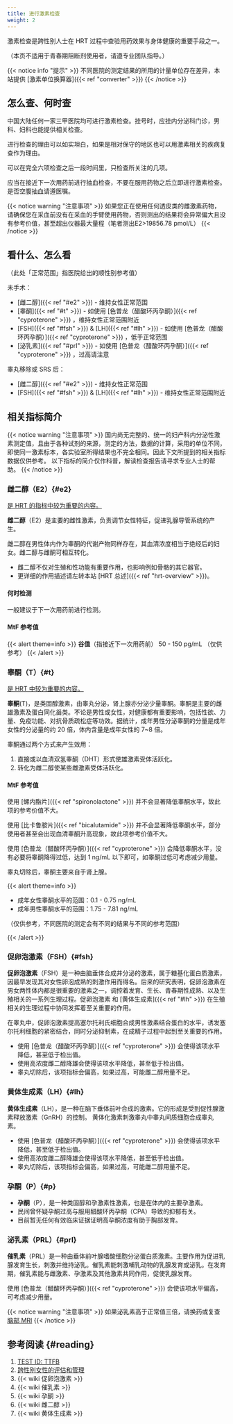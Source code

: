 ```yaml
---
title: 进行激素检查
weight: 2
---
```


激素检查是跨性别人士在 HRT 过程中查验用药效果与身体健康的重要手段之一。

（本页不适用于青春期阻断剂使用者，请遵专业团队指导。）

{{< notice info "提示" >}}
不同医院的测定结果的所用的计量单位存在差异，本站提供 [激素单位换算器]({{< ref "converter" >}})
{{< /notice >}}

## 怎么查、何时查

中国大陆任何一家三甲医院均可进行激素检查。挂号时，应挂内分泌科门诊，男科、妇科也能提供相关检查。

进行检查的理由可以如实坦白，如果是相对保守的地区也可以用激素相关的疾病复查作为理由。

可以在完全六项检查之后一段时间里，只检查所关注的几项。

应当在接近下一次用药前进行抽血检查，不要在服用药物之后立即进行激素检查。是否空腹抽血请遵医嘱。

{{< notice warning "注意事项" >}} 如果您正在使用任何透皮类的雌激素药物，请确保您在采血前没有在采血的手臂使用药物，否则测出的结果将会异常偏大且没有参考价值，甚至超出仪器最大量程（笔者测出E2>19856.78 pmol/L） {{< /notice >}}


## 看什么、怎么看

（此处「正常范围」指医院给出的顺性别参考值）

未手术：

- [雌二醇]({{< ref "#e2" >}}) - 维持女性正常范围
- [睾酮]({{< ref "#t" >}}) - 如使用 [色普龙（醋酸环丙孕酮）]({{< ref "cyproterone" >}}) ，维持女性正常范围附近
- [FSH]({{< ref "#fsh" >}}) &amp; [LH]({{< ref "#lh" >}}) - 如使用 [色普龙（醋酸环丙孕酮）]({{< ref "cyproterone" >}}) ，低于正常范围
- [泌乳素]({{< ref "#prl" >}}) - 如使用 [色普龙（醋酸环丙孕酮）]({{< ref "cyproterone" >}}) ，过高请注意

睾丸移除或 SRS 后：

- [雌二醇]({{< ref "#e2" >}}) - 维持女性正常范围
- [FSH]({{< ref "#fsh" >}}) & [LH]({{< ref "#lh" >}}) - 维持女性正常范围附近

## 相关指标简介

{{< notice warning "注意事项" >}}
国内尚无完整的、统一的妇产科内分泌性激素测定值，且由于各种试剂的来源，测定的方法，数据的计算，采用的单位不同，即使同一激素标本，各实验室所得结果也不完全相同。因此下文所提到的相关指标数据仅供参考。
以下指标的简介仅作科普，解读检查报告请寻求专业人士的帮助。
{{< /notice >}}

### 雌二醇（E2）{#e2}

<u>是 HRT 的指标中较为重要的内容。</u>

**雌二醇**（E2）是主要的雌性激素，负责调节女性特征，促进乳腺导管系统的产生。

雌二醇在男性体内作为睾酮的代谢产物同样存在，其血清浓度相当于绝经后的妇女。雌二醇与雌酮可相互转化。

- 雌二醇不仅对生殖和性功能有重要作用，也影响例如骨骼的其它器官。
- 更详细的作用描述请左转本站 [HRT 总述]({{< ref "hrt-overview" >}})。

#### 何时检测

一般建议于下一次用药前进行检测。

#### MtF 参考值

{{< alert theme=info >}}
**谷值**（指接近下一次用药前） 50 - 150 pg/mL （仅供参考）
{{< /alert >}}

### 睾酮（T）{#t}

<u>是 HRT 中较为重要的内容。</u>

**睾酮**(T)，是类固醇激素，由睾丸分泌，肾上腺亦分泌少量睾酮。睾酮是主要的雌雄激素及蛋白同化甾类。不论是男性或女性，对健康都有重要影响，包括性欲、力量、免疫功能、对抗骨质疏松症等功效。据统计，成年男性分泌睾酮的分量是成年女性的分泌量的约 20 倍，体内含量是成年女性的 7~8 倍。

睾酮通过两个方式来产生效用：

1. 直接或以血清双氢睾酮（DHT）形式使雄激素受体活跃化。
1. 转化为雌二醇使某些雌激素受体活跃化。

#### MtF 参考值

使用 [螺内酯片]({{< ref "spironolactone" >}}) 并不会显著降低睾酮水平，故此项的参考价值不大。

使用 [比卡鲁胺片]({{< ref "bicalutamide" >}}) 并不会显著降低睾酮水平，部分使用者甚至会出现血清睾酮升高现象，故此项参考价值不大。

使用 [色普龙（醋酸环丙孕酮）]({{< ref "cyproterone" >}}) 会降低睾酮水平，没有必要将睾酮降得过低，达到 1 ng/mL 以下即可，如睾酮过低可考虑减少用量。

睾丸切除后，睾酮主要来自于肾上腺。

{{< alert theme=info >}}

- 成年女性睾酮水平的范围：0.1 - 0.75 ng/mL
- 成年男性睾酮水平的范围：1.75 - 7.81 ng/mL

（仅供参考，不同医院的测定会有不同的结果与不同的参考范围）

{{< /alert >}}

### 促卵泡激素（FSH）{#fsh}

**促卵泡激素**（FSH）是一种由脑垂体合成并分泌的激素，属于糖基化蛋白质激素，因最早发现其对女性卵泡成熟的刺激作用而得名。后来的研究表明，促卵泡激素在男女两性体内都是很重要的激素之一，调控着发育、生长、青春期性成熟、以及生殖相关的一系列生理过程。促卵泡激素 和 [黄体生成素]({{< ref "#lh" >}}) 在生殖相关的生理过程中协同发挥着至关重要的作用。

在睾丸中，促卵泡激素提高塞尔托利氏细胞合成男性激素结合蛋白的水平，诱发塞尔托利细胞的紧密结合，同时分泌抑制素，在成精子过程中起到至关重要的作用。

- 使用 [色普龙（醋酸环丙孕酮）]({{< ref "cyproterone" >}}) 会使得该项水平降低，甚至低于检出值。
- 使用高浓度雌二醇降雄会使得该项水平降低，甚至低于检出值。
- 睾丸切除后，该项指标会偏高，如果过高，可能雌二醇用量不足。

### 黄体生成素（LH）{#lh}

**黄体生成素**（LH），是一种在脑下垂体前叶合成的激素。它的形成是受到促性腺激素释放激素（GnRH）的控制。
黄体化激素刺激睾丸中睾丸间质细胞合成睾丸素。

- 使用 [色普龙（醋酸环丙孕酮）]({{< ref "cyproterone" >}}) 会使得该项水平降低，甚至低于检出值。
- 使用高浓度雌二醇降雄会使得该项水平降低，甚至低于检出值。
- 睾丸切除后，该项指标会偏高，如果过高，可能雌二醇用量不足。

### 孕酮（P）{#p}

- **孕酮**（P），是一种类固醇和孕激素性激素，也是在体内的主要孕激素。
- 民间曾怀疑孕酮过高与服用醋酸环丙孕酮（CPA）导致的抑郁有关。
- 目前暂无任何有效临床证据证明高孕酮浓度有助于胸部发育。

### 泌乳素（PRL）{#prl}

**催乳素**（PRL）是一种由垂体前叶腺嗜酸细胞分泌蛋白质激素。主要作用为促进乳腺发育生长，刺激并维持泌乳。催乳素能刺激哺乳动物的乳腺发育或泌乳。在发育期，催乳素能与雌激素、孕激素及其他激素共同作用，促使乳腺发育。

使用 [色普龙（醋酸环丙孕酮）]({{< ref "cyproterone" >}}) 会使该项水平偏高，可考虑减少用量。

{{< notice warning "注意事项" >}}
如果泌乳素高于正常值三倍，请换药或复查 [脑部 MRI](https://zh.wikipedia.org/wiki/磁共振成像)
{{< /notice >}}

## 参考阅读 {#reading}

1. [TEST ID: TTFB](https://www.mayocliniclabs.com/test-catalog/Clinical+and+Interpretive/83686)
1. [跨性别女性的评估和管理](https://www.uptodate.com/contents/zh-Hans/transgender-women-evaluation-and-management)
1. {{< wiki 促卵泡激素 >}}
1. {{< wiki 催乳素 >}}
1. {{< wiki 孕酮 >}}
1. {{< wiki 雌二醇 >}}
1. {{< wiki 黄体生成素 >}}
